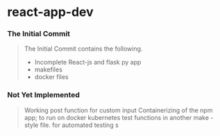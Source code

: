 # react-app-dev


### The Initial Commit

> The Initial Commit contains the following.
> - Incomplete React-js and flask py app
> - makefiles
> - docker files


### Not Yet Implemented

> Working post function for custom input
> Containerizing of the npm app; to run on docker
> kubernetes test functions in another make - style file. for automated testing
s
